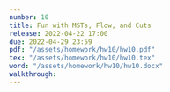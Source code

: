 ```yaml
---
number: 10
title: Fun with MSTs, Flow, and Cuts
release: 2022-04-22 17:00
due: 2022-04-29 23:59
pdf: "/assets/homework/hw10/hw10.pdf"
tex: "/assets/homework/hw10/hw10.tex"
word: "/assets/homework/hw10/hw10.docx"
walkthrough: 
---
```

